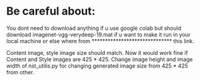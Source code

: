 # Be careful about:

You dont need to download anything if u use google colab but should download imagenet-vgg-verydeep-19.mat if u want
to make it run in your local machine or else where from ****************************** this link.

Content image, style image size should match. Now it would work fine if Content and Style images are 425 * 425. 
Change image height and image width of nst_utilis.py for changing generated image size from 425 * 425 from other.

